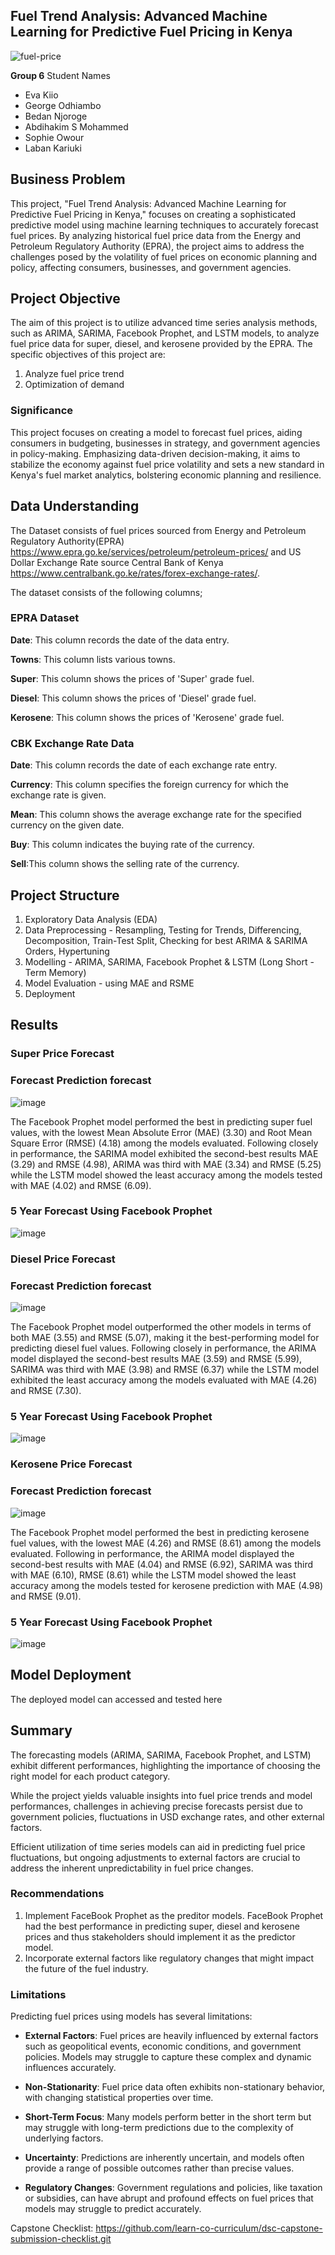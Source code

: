 ## Fuel Trend Analysis: Advanced Machine Learning for Predictive Fuel Pricing in Kenya
![fuel-price](https://github.com/Kichimbi/DSFP4P5-G6-Capstone-Project/assets/118848352/e6f6c958-ddeb-4387-a768-946286925400)

**Group 6**
Student Names
* Eva Kiio
* George Odhiambo
* Bedan Njoroge
* Abdihakim S Mohammed
* Sophie Owour
* Laban Kariuki

## Business Problem 
This project, "Fuel Trend Analysis: Advanced Machine Learning for Predictive Fuel Pricing in Kenya," focuses on creating a sophisticated predictive model using machine learning techniques to accurately forecast fuel prices. By analyzing historical fuel price data from the Energy and Petroleum Regulatory Authority (EPRA), the project aims to address the challenges posed by the volatility of fuel prices on economic planning and policy, affecting consumers, businesses, and government agencies.

## Project Objective
The aim of this project is to utilize advanced time series analysis methods, such as ARIMA, SARIMA, Facebook Prophet, and LSTM models, to analyze fuel price data for super, diesel, and kerosene provided by the EPRA. The specific objectives of this project are:
1. Analyze fuel price trend 
2. Optimization of demand

### Significance
This project focuses on creating a model to forecast fuel prices, aiding consumers in budgeting, businesses in strategy, and government agencies in policy-making. Emphasizing data-driven decision-making, it aims to stabilize the economy against fuel price volatility and sets a new standard in Kenya's fuel market analytics, bolstering economic planning and resilience.



## Data Understanding 

The Dataset consists of fuel prices sourced from Energy and Petroleum Regulatory Authority(EPRA) https://www.epra.go.ke/services/petroleum/petroleum-prices/ and US Dollar Exchange Rate source Central Bank of Kenya https://www.centralbank.go.ke/rates/forex-exchange-rates/. 

The dataset consists of the following columns;

### EPRA Dataset

__Date__: This column records the date of the data entry.

__Towns__: This column lists various towns.

__Super__: This column shows the prices of 'Super' grade fuel.

__Diesel__: This column shows the prices of 'Diesel' grade fuel.

__Kerosene__: This column shows the prices of 'Kerosene' grade fuel.

### CBK Exchange Rate Data

__Date__: This column records the date of each exchange rate entry.

__Currency__: This column specifies the foreign currency for which the exchange rate is given.

__Mean__: This column shows the average exchange rate for the specified currency on the given date. 

__Buy__: This column indicates the buying rate of the currency.

__Sell__:This column shows the selling rate of the currency.

## Project Structure
1. Exploratory Data Analysis (EDA)
2. Data Preprocessing - Resampling, Testing for Trends, Differencing, Decomposition, Train-Test Split, Checking for best ARIMA & SARIMA Orders, Hypertuning 
3. Modelling - ARIMA, SARIMA, Facebook Prophet & LSTM (Long Short - Term Memory)
4. Model Evaluation - using MAE and RSME
5. Deployment

## Results

### Super Price Forecast
### Forecast Prediction forecast
![image](https://github.com/Kichimbi/DSFP4P5-G6-Capstone-Project/assets/118848352/aaa812d6-6711-4696-9deb-fc02b5b4cb9d)

The Facebook Prophet model performed the best in predicting super fuel values, with the lowest Mean Absolute Error (MAE) (3.30) and Root Mean Square Error (RMSE) (4.18) among the models evaluated. Following closely in performance, the SARIMA model exhibited the second-best results MAE (3.29) and RMSE (4.98), ARIMA was third with MAE (3.34) and RMSE (5.25) while the LSTM model showed the least accuracy among the models tested with MAE (4.02) and RMSE (6.09).

### 5 Year Forecast Using Facebook Prophet
![image](https://github.com/Kichimbi/DSFP4P5-G6-Capstone-Project/assets/118848352/515d83ca-838d-43ab-af30-2bd9895a0ee1)


### Diesel Price Forecast
### Forecast Prediction forecast
![image](https://github.com/Kichimbi/DSFP4P5-G6-Capstone-Project/assets/118848352/2fc953e9-26c9-47dd-9223-a9a1603aef5c)

The Facebook Prophet model outperformed the other models in terms of both MAE (3.55)  and RMSE (5.07), making it the best-performing model for predicting diesel fuel values. Following closely in performance, the ARIMA model displayed the second-best results MAE (3.59) and RMSE (5.99), SARIMA was third with MAE (3.98) and RMSE (6.37) while the LSTM model exhibited the least accuracy among the models evaluated with MAE (4.26) and RMSE (7.30).

### 5 Year Forecast Using Facebook Prophet
![image](https://github.com/Kichimbi/DSFP4P5-G6-Capstone-Project/assets/118848352/40d3ebf1-ac12-410a-b2b8-3c90919bb3f9)

### Kerosene Price Forecast
### Forecast Prediction forecast
![image](https://github.com/Kichimbi/DSFP4P5-G6-Capstone-Project/assets/118848352/996723b6-3f9f-4666-84ea-3bec9cd51285)

The Facebook Prophet model performed the best in predicting kerosene fuel values, with the lowest MAE (4.26) and RMSE (8.61) among the models evaluated. Following in performance, the ARIMA model displayed the second-best results with MAE (4.04) and RMSE (6.92), SARIMA was third with MAE (6.10), RMSE (8.61) while the LSTM model showed the least accuracy among the models tested for kerosene prediction with MAE (4.98) and RMSE (9.01).

### 5 Year Forecast Using Facebook Prophet
![image](https://github.com/Kichimbi/DSFP4P5-G6-Capstone-Project/assets/118848352/96abdd61-b74a-45b1-ac14-7fa92f295451)

## Model Deployment 
The deployed model can accessed and tested here

## Summary 
The forecasting models (ARIMA, SARIMA, Facebook Prophet, and LSTM) exhibit different performances, highlighting the importance of choosing the right model for each product category.

While the project yields valuable insights into fuel price trends and model performances, challenges in achieving precise forecasts persist due to government policies, fluctuations in USD exchange rates, and other external factors.

Efficient utilization of time series models can aid in predicting fuel price fluctuations, but ongoing adjustments to external factors are crucial to address the inherent unpredictability in fuel price changes.

### Recommendations

1. Implement FaceBook Prophet as the preditor models. FaceBook Prophet had the best performance in predicting super, diesel and kerosene prices and thus stakeholders should implement it as the predictor model.
2. Incorporate external factors like regulatory changes that might impact the future of the fuel industry.


### Limitations

Predicting fuel prices using models has several limitations:

- **External Factors**: Fuel prices are heavily influenced by external factors such as geopolitical events, economic conditions, and government policies. Models may struggle to capture these complex and dynamic influences accurately.
  
- **Non-Stationarity**: Fuel price data often exhibits non-stationary behavior, with changing statistical properties over time.
  
- **Short-Term Focus**: Many models perform better in the short term but may struggle with long-term predictions due to the complexity of underlying factors.
  
- **Uncertainty**: Predictions are inherently uncertain, and models often provide a range of possible outcomes rather than precise values.
  
- **Regulatory Changes**: Government regulations and policies, like taxation or subsidies, can have abrupt and profound effects on fuel prices that models may struggle to predict accurately.


Capstone Checklist: https://github.com/learn-co-curriculum/dsc-capstone-submission-checklist.git

